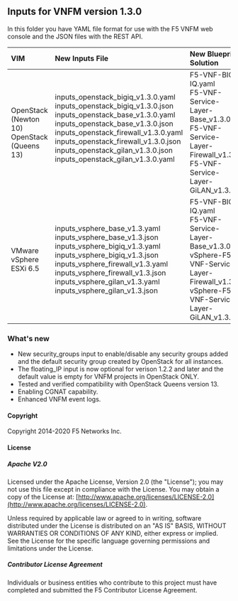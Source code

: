 ## Inputs for VNFM version 1.3.0

In this folder you have YAML file format for use with the F5 VNFM web console and the JSON files with the REST API.  

| VIM                       | New Inputs File                              | New Blueprint Solution         |
| :-------------------------| :--------------------------------------------| :------------------------------| 
| OpenStack (Newton 10) <br>  OpenStack (Queens 13)   | inputs_openstack_bigiq_v1.3.0.yaml<br>inputs_openstack_bigiq_v1.3.0.json<br>inputs_openstack_base_v1.3.0.yaml<br>inputs_openstack_base_v1.3.0.json <br> inputs_openstack_firewall_v1.3.0.yaml <br>  inputs_openstack_firewall_v1.3.0.json <br> inputs_openstack_gilan_v1.3.0.json <br> inputs_openstack_gilan_v1.3.0.yaml <br><br>| F5-VNF-BIG-IQ.yaml <br> F5-VNF-Service-Layer-Base_v1.3.0  <br> F5-VNF-Service-Layer-Firewall_v1.3.0<br> F5-VNF-Service-Layer-GiLAN_v1.3.0|
| VMware vSphere ESXi 6.5   | inputs_vsphere_base_v1.3.yaml<br>inputs_vsphere_base_v1.3.json<br>inputs_vsphere_bigiq_v1.3.yaml<br>inputs_vsphere_bigiq_v1.3.json<br>inputs_vsphere_firewall_v1.3.yaml<br>inputs_vsphere_firewall_v1.3.json<br>inputs_vsphere_gilan_v1.3.yaml<br>inputs_vsphere_gilan_v1.3.json  | F5-VNF-BIG-IQ.yaml <br> F5-VNF-Service-Layer-Base_v1.3.0  <br> vSphere-F5-VNF-Service-Layer-Firewall_v1.3.0<br> vSphere-F5-VNF-Service-Layer-GiLAN_v1.3.0 |
 

### What's new

* New security_groups input to enable/disable any security groups added and the default security group created by OpenStack for all instances.
* The floating_IP input is now optional for verison 1.2.2 and later and the default value is empty for VNFM projects in OpenStack ONLY. 
* Tested and verified compatibility with OpenStack Queens version 13.
* Enabling CGNAT capability.
* Enhanced VNFM event logs.


#### Copyright
Copyright 2014-2020 F5 Networks Inc.

#### License

##### Apache V2.0 
Licensed under the Apache License, Version 2.0 (the "License"); you may not use this file except in compliance with the License. You may obtain a copy of the License at: [http://www.apache.org/licenses/LICENSE-2.0](http://www.apache.org/licenses/LICENSE-2.0).

Unless required by applicable law or agreed to in writing, software distributed under the License is distributed on an "AS IS" BASIS, WITHOUT WARRANTIES OR CONDITIONS OF ANY KIND, either express or implied. See the License for the specific language governing permissions and limitations under the License.

##### Contributor License Agreement
Individuals or business entities who contribute to this project must have completed and submitted the F5 Contributor License Agreement.



[1]: https://github.com/F5Networks/f5-nfv-solutions/tree/master/supported/inputs/v1.2.1/VMware
[2]: https://github.com/F5Networks/f5-nfv-solutions/blob/master/supported/inputs/v1.2.1/OpenStack/inputs_openstack_base_v1.2.1.yaml
[3]: https://github.com/F5Networks/f5-nfv-solutions/blob/master/supported/inputs/v1.2.1/OpenStack/inputs_openstack_bigiq_v1.2.1.yaml
[4]: https://github.com/F5Networks/f5-nfv-solutions/tree/master/supported/inputs/v1.2.1/OpenStack
[5]: https://github.com/F5Networks/f5-nfv-solutions/tree/master/supported/blueprints/base/v1.2.1
[6]: https://github.com/F5Networks/f5-nfv-solutions/tree/master/supported/blueprints/big-iq/v1.2.1
[7]: https://github.com/F5Networks/f5-nfv-solutions/tree/master/supported/inputs/v1.2.1/OpenStack
